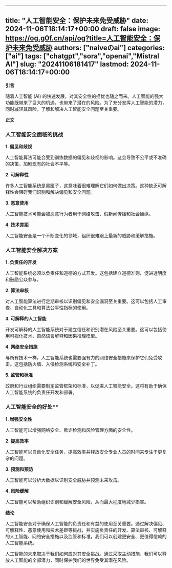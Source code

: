 
---
title: "人工智能安全：保护未来免受威胁"
date: 2024-11-06T18:14:17+00:00
draft: false
image: https://og.g0f.cn/api/og?title=人工智能安全：保护未来免受威胁
authors: ["naiveのai"]
categories: ["ai"]
tags: ["chatgpt","sora","openai","Mistral AI"]
slug: "20241106181417"
lastmod: 2024-11-06T18:14:17+00:00
---
**引言**

随着人工智能 (AI) 的快速发展，对其安全性的担忧也随之而来。人工智能的强大功能既带来了巨大的机遇，也带来了潜在的风险。为了充分发挥人工智能的潜力，同时减轻其风险，了解和解决人工智能安全问题至关重要。

**正文**

### 人工智能安全面临的挑战

**1. 偏见和歧视**

人工智能算法可能会受到训练数据的偏见和歧视的影响。这会导致不公平或不准确的决策，加剧现有的社会不平等。

**2. 可解释性**

许多人工智能系统是黑匣子，这意味着很难理解它们如何做出决策。这种缺乏可解释性会阻碍我们识别和解决偏见和安全问题。

**3. 恶意使用**

人工智能技术可能会被恶意行为者用于网络攻击、假新闻传播和社会操纵。

**4. 技术差距**

人工智能安全是一个不断变化的领域，组织很难跟上最新的威胁和缓解措施。

### 人工智能安全解决方案

**1. 负责任的开发**

人工智能系统必须以负责任和道德的方式开发。这包括建立道德准则、促进透明度和鼓励公众参与。

**2. 算法审核**

对人工智能算法进行定期审核以识别偏见和安全漏洞至关重要。这可以包括人工审查、自动化工具和算法公平性指标的使用。

**3. 可解释的人工智能**

开发可解释的人工智能系统对于建立信任和识别潜在风险至关重要。这可以包括使用可视化技术、自然语言解释和因果推理模型。

**4. 网络安全措施**

与所有技术一样，人工智能系统也需要强有力的网络安全措施来保护它们免受攻击。这包括防火墙、入侵检测系统和安全补丁。

**5. 监管和标准**

政府和行业组织需要制定监管框架和标准，以促进人工智能安全。这将有助于确保人工智能系统的负责任开发和部署。

### 人工智能安全的好处**

**1. 增强安全性**

人工智能可以增强网络安全、欺诈检测和风险管理方面的安全性。

**2. 提高效率**

人工智能可以自动化安全任务，提高效率并释放安全专业人员的时间来专注于更复杂的问题。

**3. 预测和预防**

人工智能可以分析大数据以识别安全威胁并预测未来攻击。

**4. 风险缓解**

人工智能可以帮助组织识别和缓解安全风险，从而最大程度地减少损害。

**结论**

人工智能安全对于确保人工智能的负责任和有益的使用至关重要。通过解决偏见、可解释性、恶意使用和技术差距等挑战，并实施负责任的开发、算法审核、可解释的人工智能、网络安全措施以及监管和标准，我们可以创建更安全、更值得信赖的人工智能系统。

人工智能的未来取决于我们如何应对其安全挑战。通过采取主动措施，我们可以释放人工智能的全部潜力，同时保护我们的世界免受其潜在风险。